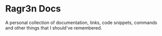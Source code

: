 # Ragr3n Docs
A personal collection of documentation, links, code snippets, commands and other things that I should've remembered.